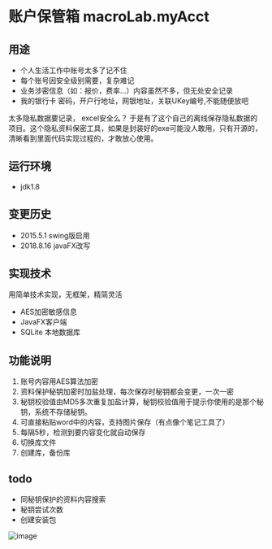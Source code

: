 # 账户保管箱 macroLab.myAcct 

## 用途
- 个人生活工作中账号太多了记不住
- 每个账号因安全级别需要，复杂难记
- 业务涉密信息（如：报价，费率...）内容虽然不多，但无处安全记录
- 我的银行卡 密码，开户行地址，网银地址，关联UKey编号,不能随便放吧

太多隐私数据要记录， excel安全么？
于是有了这个自己的离线保存隐私数据的项目。这个隐私资料保密工具，如果是封装好的exe可能没人敢用，只有开源的，清晰看到里面代码实现过程的，才敢放心使用。

## 运行环境
- jdk1.8 

## 变更历史
 * 2015.5.1 swing版启用
 * 2018.8.16 javaFX改写

## 实现技术
 用简单技术实现，无框架，精简灵活
 - AES加密敏感信息
 - JavaFX客户端
 - SQLite 本地数据库

## 功能说明
1. 账号内容用AES算法加密
2. 资料保护秘钥加密时加盐处理，每次保存时秘钥都会变更，一次一密
3. 秘钥校验值由MD5多次重复加盐计算，秘钥校验值用于提示你使用的是那个秘钥，系统不存储秘钥。
4. 可直接粘贴word中的内容，支持图片保存（有点像个笔记工具了）
5. 每隔5秒，检测到要内容变化就自动保存
6. 切换库文件
7. 创建库，备份库

## todo
- 同秘钥保护的资料内容搜索
- 秘钥尝试次数
- 创建安装包

![image](https://github.com/hzhlu/myAcct/blob/master/doc/mainFrame1.png)